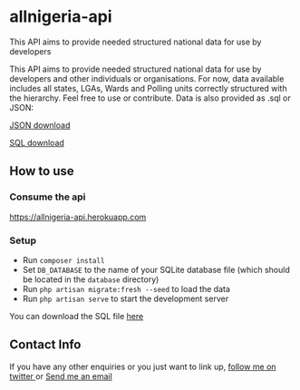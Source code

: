 # allnigeria-api
This API aims to provide needed structured national data for use by developers

This API aims to provide needed structured national data for use by developers and other individuals or organisations. For now, data available includes all states, LGAs, Wards and Polling units correctly structured with the hierarchy. Feel free to use or contribute. Data is also provided as .sql or JSON:

<a href="https://allnigeria-api.herokuapp.com/data/allnigeria.json" target="_blank"> JSON download </a>

<a href="https://allnigeria-api.herokuapp.com/data/allnigeria.sql" target="_blank"> SQL download </a>


## How to use

### Consume the api
https://allnigeria-api.herokuapp.com

### Setup
* Run `composer install`
* Set `DB_DATABASE` to the name of your SQLite database file (which should be located in the `database` directory)
* Run `php artisan migrate:fresh --seed` to load the data
* Run `php artisan serve` to start the development server

You can download the SQL file <a href="https://allnigeria-api.herokuapp.com/data/allnigeria.sql" target="_blank">here</a>

## Contact Info
If you have any other enquiries or you just want to link up, <a href="https://twitter.com/_aligorithm" target="_blank"> follow me on twitter </a> or <a href="mailto:aliyisa@outlook.com" target="_blank"> Send me an email </a>
